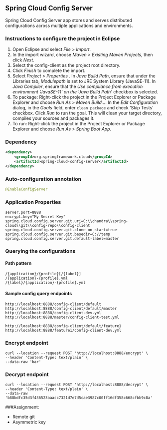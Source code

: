 ## Spring Cloud Config Server

Spring Cloud Config Server app stores and serves distributed configurations across multiple applications and environments.

### Instructions to configure the project in Eclipse

1. Open Eclipse and select *File > Import*.
2. In the import wizard, choose *Maven > Existing Maven Projects*, then click *Next*.
3. Select the config-client as the project root directory.
4. Click *Finish* to complete the import.
5. Select *Project > Properties* . In *Java Build Path*, ensure that under the Libraries tab, *Modulepath* is set to JRE System Library (JavaSE-11). In *Java Compiler*, ensure that the *Use compliance from execution environment 'JavaSE-11' on the 'Java Build Path'* checkbox is selected.
6. To package: Right-click the project in the Project Explorer or Package Explorer and choose *Run As > Maven Build...*. In the *Edit Configuration* dialog, in the *Goals* field, enter `clean package` and check 'Skip Tests' checkbox. Click *Run* to run the goal. This will clean your target directory, compiles your sources and packages it.
7. To run: Right-click the project in the Project Explorer or Package Explorer and choose *Run As > Spring Boot App*.

### Dependency

```xml
<dependency>
	<groupId>org.springframework.cloud</groupId>
	<artifactId>spring-cloud-config-server</artifactId>
</dependency>
```

### Auto-configuration annotation

```java
@EnableConfigServer
```

### Application Properties

```properties
server.port=8888
encrypt.key="My Secret Key"
spring.cloud.config.server.git.uri=C:\\chandra\\spring-cloud\\git\\config-repo\\config-client
spring.cloud.config.server.git.clone-on-start=true
spring.cloud.config.server.git.basedir=C://temp
spring.cloud.config.server.git.default-label=master
```

### Querying the configurations

#### Path pattern

```
/{application}/{profile}[/{label}]
/{application}-{profile}.yml
/{label}/{application}-{profile}.yml
```

#### Sample config query endpoints

```
http://localhost:8888/config-client/default
http://localhost:8888/config-client/default/master
http://localhost:8888/config-client-dev.yml
http://localhost:8888/master/config-client-test.yml

http://localhost:8888/config-client/default/feature1
http://localhost:8888/feature1/config-client-dev.yml
```

### Encrypt endpoint

```curl
curl --location --request POST 'http://localhost:8888/encrypt' \
--header 'Content-Type: text/plain' \
--data-raw 'bar'
```

### Decrypt endpoint

```curl
curl --location --request POST 'http://localhost:8888/decrypt' \
--header 'Content-Type: text/plain' \
--data-raw 'b88bdfc35d3f436523aaacc7321d7e7d5cae3987c00ff16df358c668cfbb9c8a'
```

###Assignment:
* Remote git
* Asymmetric key